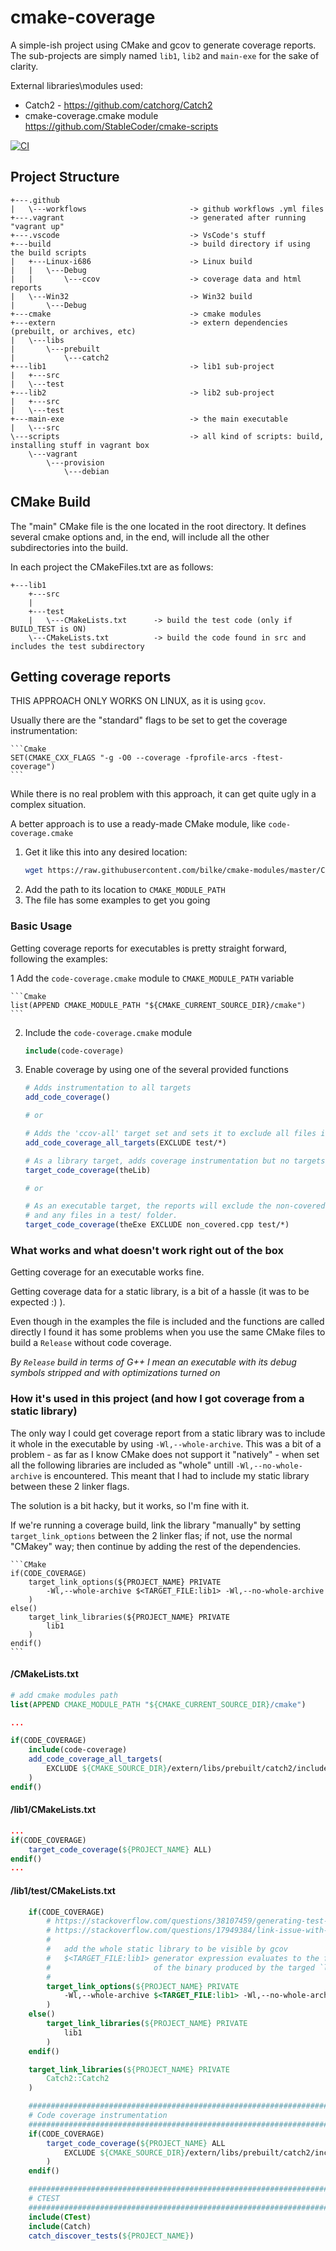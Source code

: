 # cmake-coverage

A simple-ish project using CMake and gcov to generate coverage reports.
The sub-projects are simply named `lib1`, `lib2` and `main-exe` for the sake of clarity.

External libraries\modules used:
- Catch2 - https://github.com/catchorg/Catch2
- cmake-coverage.cmake module https://github.com/StableCoder/cmake-scripts


[![CI](https://github.com/smeualex/cmake-coverage/actions/workflows/build.yml/badge.svg?branch=main)](https://github.com/smeualex/cmake-coverage/actions/workflows/build.yml)

## Project Structure

```
+---.github
|   \---workflows                       -> github workflows .yml files
+---.vagrant                            -> generated after running "vagrant up"
+---.vscode                             -> VsCode's stuff
+---build                               -> build directory if using the build scripts
|   +---Linux-i686                      -> Linux build
|   |   \---Debug
|   |       \---ccov                    -> coverage data and html reports
|   \---Win32                           -> Win32 build
|       \---Debug
+---cmake                               -> cmake modules
+---extern                              -> extern dependencies (prebuilt, or archives, etc)
|   \---libs
|       \---prebuilt
|           \---catch2
+---lib1                                -> lib1 sub-project
|   +---src
|   \---test
+---lib2                                -> lib2 sub-project
|   +---src
|   \---test
+---main-exe                            -> the main executable
|   \---src
\---scripts                             -> all kind of scripts: build, installing stuff in vagrant box
    \---vagrant
        \---provision
            \---debian

```

## CMake Build
The "main" CMake file is the one located in the root directory. 
It defines several cmake options and, in the end, will include all the other subdirectories into the build.

In each project the CMakeFiles.txt are as follows:
```
+---lib1
    +---src
    |
    +---test
    |   \---CMakeLists.txt      -> build the test code (only if BUILD_TEST is ON)
    \---CMakeLists.txt          -> build the code found in src and includes the test subdirectory
```

## Getting coverage reports

THIS APPROACH ONLY WORKS ON LINUX, as it is using `gcov`.

Usually there are the "standard" flags to be set to get the coverage instrumentation:
    
    ```Cmake
    SET(CMAKE_CXX_FLAGS "-g -O0 --coverage -fprofile-arcs -ftest-coverage")
    ```

While there is no real problem with this approach, it can get quite ugly in a complex situation.


A better approach is to use a ready-made CMake module, like `code-coverage.cmake`

1. Get it like this into any desired location:
    ``` bash
    wget https://raw.githubusercontent.com/bilke/cmake-modules/master/CodeCoverage.cmake
    ```
2. Add the path to its location to `CMAKE_MODULE_PATH`
3. The file has some examples to get you going

### Basic Usage

Getting coverage reports for executables is pretty straight forward, following the examples:

1  Add the `code-coverage.cmake` module to `CMAKE_MODULE_PATH` variable
    
    ```Cmake
    list(APPEND CMAKE_MODULE_PATH "${CMAKE_CURRENT_SOURCE_DIR}/cmake")
    ```

2. Include the `code-coverage.cmake` module
    
    ```Cmake
    include(code-coverage)
    ```

3. Enable coverage by using one of the several provided functions
    
    ```Cmake
    # Adds instrumentation to all targets
    add_code_coverage()
    
    # or

    # Adds the 'ccov-all' target set and sets it to exclude all files in test/ folders.
    add_code_coverage_all_targets(EXCLUDE test/*) 

    # As a library target, adds coverage instrumentation but no targets.
    target_code_coverage(theLib)

    # or

    # As an executable target, the reports will exclude the non-covered.cpp file,
    # and any files in a test/ folder.
    target_code_coverage(theExe EXCLUDE non_covered.cpp test/*) 
    ```

### What works and what doesn't work right out of the box

Getting coverage for an executable works fine.

Getting coverage data for a static library, is a bit of a hassle (it was to be expected :) ).

Even though in the examples the file is included and the functions are called directly I found it has some problems when you use the same CMake files to build a `Release` without code coverage.

_By `Release` build in terms of G++ I mean an executable with its debug symbols stripped and with optimizations turned on_

### How it's used in this project (and how I got coverage from a static library)

The only way I could get coverage report from a static library was to include it whole in the executable by using `-Wl,--whole-archive`.
This was a bit of a problem - as far as I know CMake does not support it "natively" - when set all the following libraries are included as "whole" untill `-Wl,--no-whole-archive` is encountered.
This meant that I had to include my static library between these 2 linker flags.

The solution is a bit hacky, but it works, so I'm fine with it.

If we're running a coverage build, link the library "manually" by setting `target_link_options` between the 2 linker flas; if not, use the normal "CMakey" way; then continue by adding the rest of the dependencies.

    ```CMake
    if(CODE_COVERAGE)
        target_link_options(${PROJECT_NAME} PRIVATE 
            -Wl,--whole-archive $<TARGET_FILE:lib1> -Wl,--no-whole-archive
        )
    else()
        target_link_libraries(${PROJECT_NAME} PRIVATE
            lib1
        )
    endif()
    ```


#### /CMakeLists.txt

```Cmake
# add cmake modules path
list(APPEND CMAKE_MODULE_PATH "${CMAKE_CURRENT_SOURCE_DIR}/cmake")

...

if(CODE_COVERAGE)
    include(code-coverage)
    add_code_coverage_all_targets(
        EXCLUDE ${CMAKE_SOURCE_DIR}/extern/libs/prebuilt/catch2/include/* /usr/include/c++/* /usr/include/i386-linux-gnu/c++/*
    )
endif()
```

#### /lib1/CMakeLists.txt

```CMake
...
if(CODE_COVERAGE)
    target_code_coverage(${PROJECT_NAME} ALL)
endif()
...
```

#### /lib1/test/CMakeLists.txt

```CMake
    if(CODE_COVERAGE)
        # https://stackoverflow.com/questions/38107459/generating-test-coverage-of-c-static-library-as-called-by-separate-test-classe
        # https://stackoverflow.com/questions/17949384/link-issue-with-whole-archive-no-whole-archive-options
        #
        #   add the whole static library to be visible by gcov
        #   $<TARGET_FILE:lib1> generator expression evaluates to the full path 
        #                       of the binary produced by the targed `lib1`
        #
        target_link_options(${PROJECT_NAME} PRIVATE 
            -Wl,--whole-archive $<TARGET_FILE:lib1> -Wl,--no-whole-archive
        )
    else()
        target_link_libraries(${PROJECT_NAME} PRIVATE
            lib1
        )
    endif()

    target_link_libraries(${PROJECT_NAME} PRIVATE
        Catch2::Catch2
    )

    ###############################################################################
    # Code coverage instrumentation
    ###############################################################################
    if(CODE_COVERAGE)
        target_code_coverage(${PROJECT_NAME} ALL
            EXCLUDE ${CMAKE_SOURCE_DIR}/extern/libs/prebuilt/catch2/include/*
        )
    endif()

    ###############################################################################
    # CTEST
    ###############################################################################
    include(CTest)
    include(Catch)
    catch_discover_tests(${PROJECT_NAME})
```